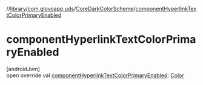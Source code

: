 //[library](../../../index.md)/[com.glovoapp.uds](../index.md)/[CoreDarkColorScheme](index.md)/[componentHyperlinkTextColorPrimaryEnabled](component-hyperlink-text-color-primary-enabled.md)

# componentHyperlinkTextColorPrimaryEnabled

[androidJvm]\
open override val [componentHyperlinkTextColorPrimaryEnabled](component-hyperlink-text-color-primary-enabled.md): [Color](https://developer.android.com/reference/kotlin/androidx/compose/ui/graphics/Color.html)
